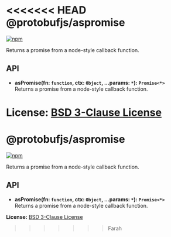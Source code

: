 <<<<<<< HEAD
@protobufjs/aspromise
=====================
[![npm](https://img.shields.io/npm/v/@protobufjs/aspromise.svg)](https://www.npmjs.com/package/@protobufjs/aspromise)

Returns a promise from a node-style callback function.

API
---

* **asPromise(fn: `function`, ctx: `Object`, ...params: `*`): `Promise<*>`**<br />
  Returns a promise from a node-style callback function.

**License:** [BSD 3-Clause License](https://opensource.org/licenses/BSD-3-Clause)
=======
@protobufjs/aspromise
=====================
[![npm](https://img.shields.io/npm/v/@protobufjs/aspromise.svg)](https://www.npmjs.com/package/@protobufjs/aspromise)

Returns a promise from a node-style callback function.

API
---

* **asPromise(fn: `function`, ctx: `Object`, ...params: `*`): `Promise<*>`**<br />
  Returns a promise from a node-style callback function.

**License:** [BSD 3-Clause License](https://opensource.org/licenses/BSD-3-Clause)
>>>>>>> Farah
